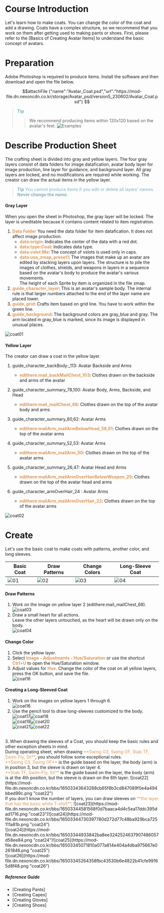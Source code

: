# Course Introduction
Let's learn how to make coats. You can change the color of the coat and add a drawing.
Coats have a complex structure, so we recommend that you work on them after getting used to making pants or shoes.
First, please refer to the [Basics of Creating Avatar Items] to understand the basic concept of avatars.

# Preparation
Adobe Photoshop is required to produce items. Install the software and then download and open the file below.

$$attachFile
{"name":"Avatar_Coat.psd","url":"https://mod-file.dn.nexoncdn.co.kr/storage/Avatar_psd/version5_230602/Avatar_Coat.psd"}
$$

><span style="color: #7CAFC2"> **Tip**
> > We recommend producing items within 120x120 based on the avatar's feet.</span>
> ![Examples](https://mod-file.dn.nexoncdn.co.kr/bbs/1677032255514a026c711634c4196ab0b96bc5424e7f9.png "Examples")

# Describe Production Sheet
The crafting sheet is divided into gray and yellow layers. 
The four gray layers consist of data folders for image datafication, avatar body layer for image production, line layer for guidance, and background layer. All gray layers are locked, and no modifications are required while working.
The creator can draw the actual items in the yellow layer.

> <span style="color: #7cafc2">**Tip**
> You cannot produce items if you edit or delete all layers' names.
> **Never change the name.**</span>
#### Gray Layer
When you open the sheet in Photoshop, the gray layer will be locked. The layer is uneditable because it contains content related to item registration.
1.  <span style="color: #dc9656">**Data Folder**</span>
You need the data folder for item datafication. It does not affect image production. 
    * <span style="color: #dc9656">**data:origin**</span>: Indicates the center of the data with a red dot.
    * <span style="color: #dc9656">**data:type:Coat**</span>: Indicates data type.
    * <span style="color: #dc9656">**data:vslot:Ma**</span>: The concept of vslots is used only in caps.
    * <span style="color: #dc9656">**data:use_zmap_preset1**</span>: The images that make up an avatar are edited by stacking layers upon layers. The structure is to pile the images of clothes, shields, and weapons in layers in a sequence based on the avatar's body to produce the avatar's various movements.<br>The height of each Sprite by item is organized in the file zmap.
2. <span style="color: #dc9656">**guide_character_layer**</span>: This is an avatar's sample body. The internal rule is that larger numbers attached to the end of the layer name are placed lower.
3. <span style="color: #dc9656">**guide_grid**</span>: Crafts item based on grid line. You have to work within the green line.
4. <span style="color: #dc9656">**guide_background**</span>: The background colors are gray_blue and gray. The arm located in gray_blue is marked, since its image is displayed in unusual places.

![coat01](https://mod-file.dn.nexoncdn.co.kr/bbs/165061743355448155ebe84c9405391d1de99cb7ca495.png "coat01")
#### Yellow Layer
The creator can draw a coat in the yellow layer.

1. guide_character_backBody:_113: Avatar Backside and Arms
    * <span style="color: #dc9656">**edithere:mail_backMailChest_103**</span>: Clothes drawn on the backside and arms of the avatar
2. guide_character_summary_78,100: Avatar Body, Arms, Backside, and Head
    * <span style="color: #dc9656">**edithere:mail_mailChest_68**</span>: Clothes drawn on the top of the avatar body and arms
  
3. guide_character_summary_60,62: Avatar Arms 
    * <span style="color: #dc9656">**edithere:mailArm_mailArmBelowHead_58,61**</span>: Clothes drawn on the top of the avatar arms
    
4. guide_character_summary_52,53: Avatar Arms
    * <span style="color: #dc9656">**edithere:mailArm_mailArm_50**</span>: Clothes drawn on the top of the avatar arms
    
5. guide_character_summary_26,47: Avatar Head and Arms
    * <span style="color: #dc9656">**edithere:mailArm_mailArmOverHairBelowWeapon_25**</span>: Clothes drawn on the top of the avatar head and arms
    
6. guide_character_armOverHair_24 : Avatar Arms
    * <span style="color: #dc9656">**edithere:mailArm_mailArmOverHair_22**</span>: Clothes drawn on the top of the avatar arms

![coat02](https://mod-file.dn.nexoncdn.co.kr/bbs/1645582927632f0e7790d36844043a8bbb992b2d24154.png "coat02")

# Create
Let's use the basic coat to make coats with patterns, another color, and long sleeves.

| Basic Coat | Draw Patterns | Change Colors | Long-Sleeve Coat |
| --- | --- | --- | --- |
| ![01](https://mod-file.dn.nexoncdn.co.kr/bbs/1645684463571e684de7e0cba4bdf8d78e2022a34c1a1.png "01") | ![02](https://mod-file.dn.nexoncdn.co.kr/bbs/16456845084177670d36c4b664d549d420a02542734dd.png "02") | ![03](https://mod-file.dn.nexoncdn.co.kr/bbs/16503348006950e9be3c69e664a34966cbc1fbdf57b0f.png "03")  |  ![04](https://mod-file.dn.nexoncdn.co.kr/bbs/1650334752955e04ab9761b2a43f8b724def5b499f658.png "04") |
#### Draw Patterns
1. Work on the image on yellow layer 2 (edithere:mail_mailChest_68). <br> ![coat03](https://mod-file.dn.nexoncdn.co.kr/bbs/16455830786944859a717c0be483bb5f59faa8651c14f.png "coat03")
2. Draw a small heart for all actions.<br>Leave the other layers untouched, as the heart will be drawn only on the body.<br>![coat04](https://mod-file.dn.nexoncdn.co.kr/bbs/1645583092780f3345eebaa4a4be5a9c23f91b74096cd.png "coat04")

#### Change Color
1. Click the yellow layer.
3. Select <span style="color: #dc9656">**Image - Adjustments - Hue/Saturation**</span> or use the shortcut <span style="color: #dc9656">**Ctrl+U**</span> to open the Hue/Saturation window.
4. Adjust values for <span style="color: #dc9656">**Hue**</span>. Change the color of the coat on all yellow layers, press the OK button, and save the file.<br>![coat16](https://mod-file.dn.nexoncdn.co.kr/bbs/1645591630688cb5180ce8d77408787f2decf3776e412.png "coat16")

#### Creating a Long-Sleeved Coat
1. Work on the images on yellow layers 1 through 6. <br>![coat16](https://mod-file.dn.nexoncdn.co.kr/bbs/165033411781314df1c56f85942fe8483569d7af5e76d.png "coat16")
2. Use the pencil tool to draw long-sleeves customized to the body.<br>![coat17](https://mod-file.dn.nexoncdn.co.kr/bbs/1650334169976ee38f585747246f596f2fb80b3e19d42.png "coat17")![coat18](https://mod-file.dn.nexoncdn.co.kr/bbs/1650334184379e86690f2a3f547eaa6bf6a44a445ae97.png "coat18")<br>![coat19](https://mod-file.dn.nexoncdn.co.kr/bbs/16503342030177f5460daeddc46f2971251a579dc4698.png "coat19")![coat20](https://mod-file.dn.nexoncdn.co.kr/bbs/16503342772725975591ca82d42a289930aff1428fc53.png "coat20")<br>![coat21](https://mod-file.dn.nexoncdn.co.kr/bbs/1650334295006e903a60bc3314a47b4c65c47c9a5aacf.png "coat21")![coat22](https://mod-file.dn.nexoncdn.co.kr/bbs/1650334309071f637ad711b474bf19c38c1aeacbfa18d.png "coat22")
<br>
3. When drawing the sleeves of a Coat, you should keep the basic rules and other exception sheets in mind.<br>During operating sheet, when drawing <span style="color: #dc9656">**Swing O3, Swing OF, Stab TF, Swim-Fly, Sit**</span>, you should follow some exceptional rules.<br><span style="color: #dc9656">**Swing O3, Swing OF**</span> is the guide based on the layer, the body (arm) is in position 3, but the sleeve is drawn on layer 4.<br><span style="color: #dc9656">**Stab TF, Swim-Fly, Sit**</span> is the guide based on the layer, the body (arm) is at the 4th position, but the sleeve is drawn on the 6th layer.
![coat22](https://mod-file.dn.nexoncdn.co.kr/bbs/16503343643288cb65f8b3cd847089f0e4a494bbed99c.png "coat22")<br>
 If you don't know the number of layers, you can draw sleeves on <span style="color: #dc9656">**the layer that has the basic white T-shirt**</span>.
![coat23](https://mod-file.dn.nexoncdn.co.kr/bbs/16503344581568f0d7baaca4d4c5ea17ddc395dad1716.png "coat23")![coat24](https://mod-file.dn.nexoncdn.co.kr/bbs/16503344730397780d272d77c48ba929bca725111a81b.png "coat24")<br>
![coat24](https://mod-file.dn.nexoncdn.co.kr/bbs/16503344933842ba8ee3242524637907486057d58ee84.png "coat24")![coat25](https://mod-file.dn.nexoncdn.co.kr/bbs/16503345071810a077a814e404a4dba975667e0261846.png "coat25")<br>
![coat26](https://mod-file.dn.nexoncdn.co.kr/bbs/16503345264358fbc43530b6e4822b41cfe99165d8f48.png "coat26")

##### Reference Guide
* [Creating Pants]
* [Creating Capes]
* [Creating Gloves]
* [Creating Shoes]
